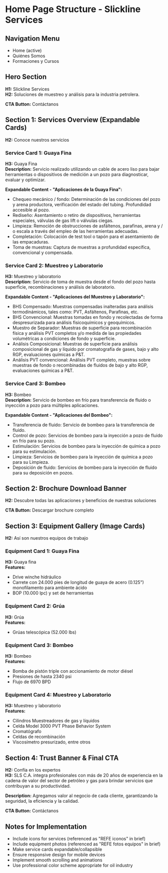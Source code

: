 # Home Page Structure - Slickline Services

## Navigation Menu
- Home (active)
- Quiénes Somos  
- Formaciones y Cursos

## Hero Section
**H1:** Slickline Services  
**H2:** Soluciones de muestreo y análisis para la industria petrolera.

**CTA Button:** Contáctanos

## Section 1: Services Overview (Expandable Cards)
**H2:** Conoce nuestros servicios

### Service Card 1: Guaya Fina
**H3:** Guaya Fina  
**Description:** Servicio realizado utilizando un cable de acero liso para bajar herramientas o dispositivos de medición a un pozo para diagnosticar, evaluar y optimizar.

**Expandable Content - "Aplicaciones de la Guaya Fina":**
- Chequeo mecánico / fondo: Determinación de las condiciones del pozo y arena productora, verificación del estado del tubing. Profundidad accesible al pozo.
- Rediseño: Asentamiento o retiro de dispositivos, herramientas especiales, válvulas de gas lift o válvulas ciegas.
- Limpieza: Remoción de obstrucciones de asfáltenos, parafinas, arena y / o escala a través del empleo de las herramientas adecuadas.
- Completación: Colocación de test tool o tapón para el asentamiento de las empacaduras.
- Toma de muestras: Captura de muestras a profundidad específica, convencional y compensada.

### Service Card 2: Muestreo y Laboratorio
**H3:** Muestreo y laboratorio  
**Description:** Servicio de toma de muestra desde el fondo del pozo hasta superficie, recombinaciones y análisis de laboratorio.

**Expandable Content - "Aplicaciones del Muestreo y Laboratorio":**
- BHS Compensado: Muestras compensadas inalteradas para análisis termodinámicos, tales como: PVT, Asfáltenos, Parafinas, etc.
- BHS Convencional: Muestras tomadas en fondo y recolectadas de forma despresurizada para análisis fisicoquímicos y geoquímicos.
- Muestro de Separador: Muestras de superficie para recombinación física y análisis PVT completos y/o medida de las propiedades volumétricas a condiciones de fondo y superficie.
- Análisis Composicional: Muestras de superficie para análisis composicional de gas y líquido por cromatografía de gases, bajo y alto RGP, evaluaciones químicas a P&T.
- Análisis PVT convencional: Análisis PVT completo, muestras sobre muestras de fondo o recombinadas de fluidos de bajo y alto RGP, evaluaciones químicas a P&T.

### Service Card 3: Bombeo
**H3:** Bombeo  
**Description:** Servicio de bombeo en frío para transferencia de fluido o inyección a pozo para múltiples aplicaciones.

**Expandable Content - "Aplicaciones del Bombeo":**
- Transferencia de fluido: Servicio de bombeo para la transferencia de fluido.
- Control de pozo: Servicios de bombeo para la inyección a pozo de fluido en frío para su pozo.
- Estimulación: Servicios de bombeo para la inyección de química a pozo para su estimulación.
- Limpieza: Servicios de bombeo para la inyección de química a pozo para su Limpieza.
- Deposición de fluido: Servicios de bombeo para la inyección de fluido para su deposición en pozos.

## Section 2: Brochure Download Banner
**H2:** Descubre todas las aplicaciones y beneficios de nuestras soluciones

**CTA Button:** Descargar brochure completo

## Section 3: Equipment Gallery (Image Cards)
**H2:** Así son nuestros equipos de trabajo

### Equipment Card 1: Guaya Fina
**H3:** Guaya fina  
**Features:**
- Drive winche hidráulico
- Carrete con 24.000 pies de longitud de guaya de acero (0.125") monofilamento para ambiente ácido
- BOP (10.000 lpc) y set de herramientas

### Equipment Card 2: Grúa
**H3:** Grúa  
**Features:**
- Grúas telescópica (52.000 lbs)

### Equipment Card 3: Bombeo
**H3:** Bombeo  
**Features:**
- Bomba de pistón triple con accionamiento de motor diésel
- Presiones de hasta 2340 psi
- Flujo de 6970 BPD

### Equipment Card 4: Muestreo y Laboratorio
**H3:** Muestreo y laboratorio  
**Features:**
- Cilindros Muestreadores de gas y líquidos
- Celda Model 3000 PVT Phase Behavior System
- Cromatógrafo
- Celdas de recombinación
- Viscosímetro presurizado, entre otros

## Section 4: Trust Banner & Final CTA
**H2:** Confía en los expertos  
**H3:** SLS C.A. integra profesionales con más de 20 años de experiencia en la cadena de valor del sector de petróleo y gas para brindar servicios que contribuyan a su productividad.

**Description:** Agregamos valor al negocio de cada cliente, garantizando la seguridad, la eficiencia y la calidad.

**CTA Button:** Contáctanos

## Notes for Implementation
- Include icons for services (referenced as "REFE iconos" in brief)
- Include equipment photos (referenced as "REFE fotos equipos" in brief)
- Make service cards expandable/collapsible
- Ensure responsive design for mobile devices
- Implement smooth scrolling and animations
- Use professional color scheme appropriate for oil industry 